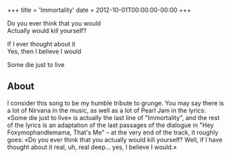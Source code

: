 +++
title = 'Immortality'
date = 2012-10-01T00:00:00-00:00
+++

Do you ever think that you would\
Actually would kill yourself?

If I ever thought about it\
Yes, then I believe I would

Some die just to live

## About

I consider this song to be my humble tribute to grunge. You may say there is a lot of Nirvana in the music, as well as a lot of Pearl Jam in the lyrics: «Some die just to live» is actually the last line of "Immortality", and the rest of the lyrics is an adaptation of the last passages of the dialogue in "Hey Foxymophandlemama, That's Me" – at the very end of the track, it roughly goes: «Do you ever think that you actually would kill yourself? Well, if I have thought about it real, uh, real deep... yes, I believe I would.»

